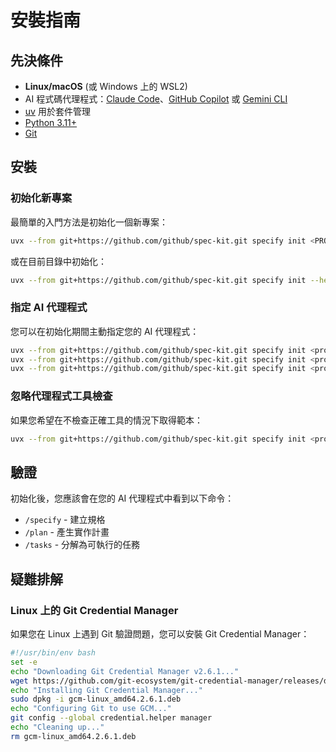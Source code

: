 # 安裝指南

## 先決條件

- **Linux/macOS** (或 Windows 上的 WSL2)
- AI 程式碼代理程式：[Claude Code](https://www.anthropic.com/claude-code)、[GitHub Copilot](https://code.visualstudio.com/) 或 [Gemini CLI](https://github.com/google-gemini/gemini-cli)
- [uv](https://docs.astral.sh/uv/) 用於套件管理
- [Python 3.11+](https://www.python.org/downloads/)
- [Git](https://git-scm.com/downloads)

## 安裝

### 初始化新專案

最簡單的入門方法是初始化一個新專案：

```bash
uvx --from git+https://github.com/github/spec-kit.git specify init <PROJECT_NAME>
```

或在目前目錄中初始化：

```bash
uvx --from git+https://github.com/github/spec-kit.git specify init --here
```

### 指定 AI 代理程式

您可以在初始化期間主動指定您的 AI 代理程式：

```bash
uvx --from git+https://github.com/github/spec-kit.git specify init <project_name> --ai claude
uvx --from git+https://github.com/github/spec-kit.git specify init <project_name> --ai gemini
uvx --from git+https://github.com/github/spec-kit.git specify init <project_name> --ai copilot
```

### 忽略代理程式工具檢查

如果您希望在不檢查正確工具的情況下取得範本：

```bash
uvx --from git+https://github.com/github/spec-kit.git specify init <project_name> --ai claude --ignore-agent-tools
```

## 驗證

初始化後，您應該會在您的 AI 代理程式中看到以下命令：
- `/specify` - 建立規格
- `/plan` - 產生實作計畫
- `/tasks` - 分解為可執行的任務

## 疑難排解

### Linux 上的 Git Credential Manager

如果您在 Linux 上遇到 Git 驗證問題，您可以安裝 Git Credential Manager：

```bash
#!/usr/bin/env bash
set -e
echo "Downloading Git Credential Manager v2.6.1..."
wget https://github.com/git-ecosystem/git-credential-manager/releases/download/v2.6.1/gcm-linux_amd64.2.6.1.deb
echo "Installing Git Credential Manager..."
sudo dpkg -i gcm-linux_amd64.2.6.1.deb
echo "Configuring Git to use GCM..."
git config --global credential.helper manager
echo "Cleaning up..."
rm gcm-linux_amd64.2.6.1.deb
```
